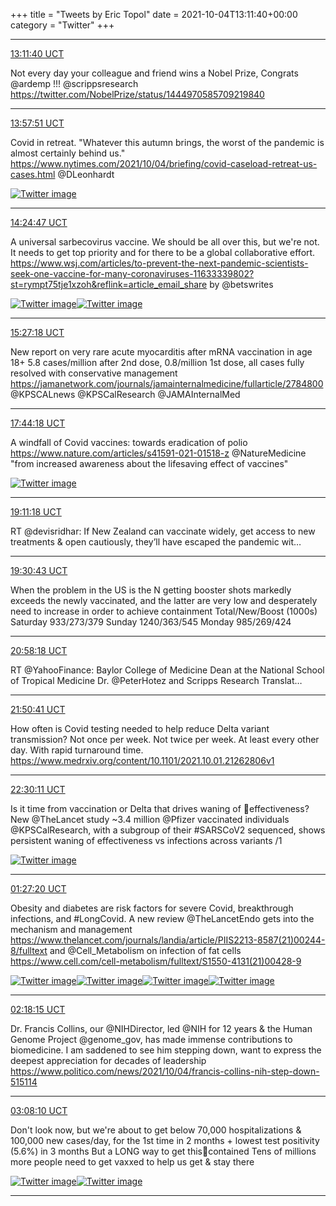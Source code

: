 +++
title = "Tweets by Eric Topol" 
date = 2021-10-04T13:11:40+00:00
category = "Twitter"
+++


---

<a href="https://twitter.com/erictopol/status/1445013753569767425" target="_blank" rel="noreferer">13:11:40 UCT</a>

Not every day your colleague and friend wins a Nobel Prize,
Congrats @ardemp !!! @scrippsresearch https://twitter.com/NobelPrize/status/1444970585709219840



---

<a href="https://twitter.com/erictopol/status/1445025375138975744" target="_blank" rel="noreferer">13:57:51 UCT</a>

Covid in retreat.
"Whatever this autumn brings, the worst of the pandemic is almost certainly behind us."
https://www.nytimes.com/2021/10/04/briefing/covid-caseload-retreat-us-cases.html @DLeonhardt 

<a href="FA3CRhcVIAcWK0E.jpg"  ><img src="FA3CRhcVIAcWK0E.jpg" alt="Twitter image" ></img></a>

---

<a href="https://twitter.com/erictopol/status/1445032152073064450" target="_blank" rel="noreferer">14:24:47 UCT</a>

A universal sarbecovirus vaccine. We should be all over this, but we're not. It needs to get top priority and for there to be a global collaborative effort. https://www.wsj.com/articles/to-prevent-the-next-pandemic-scientists-seek-one-vaccine-for-many-coronaviruses-11633339802?st=rympt75tje1xzoh&reflink=article_email_share by @betswrites 

<a href="FA3H7YAVkAIxyW_.jpg"  ><img src="FA3H7YAVkAIxyW_.jpg" alt="Twitter image" ></img></a><a href="FA3H9PLUYAoI1xb.jpg"  ><img src="FA3H9PLUYAoI1xb.jpg" alt="Twitter image" ></img></a>

---

<a href="https://twitter.com/erictopol/status/1445047888409608192" target="_blank" rel="noreferer">15:27:18 UCT</a>

New report on very rare acute myocarditis after mRNA vaccination in age 18+
5.8 cases/million after 2nd dose, 0.8/million 1st dose, all cases fully resolved with conservative management
https://jamanetwork.com/journals/jamainternalmedicine/fullarticle/2784800 @KPSCALnews @KPSCalResearch @JAMAInternalMed



---

<a href="https://twitter.com/erictopol/status/1445082364556709889" target="_blank" rel="noreferer">17:44:18 UCT</a>

A windfall of Covid vaccines: towards eradication of polio https://www.nature.com/articles/s41591-021-01518-z @NatureMedicine "from increased awareness about the lifesaving effect of vaccines" 

<a href="FA32FeoUcAgr_iH.jpg"  ><img src="FA32FeoUcAgr_iH.jpg" alt="Twitter image" ></img></a>

---

<a href="https://twitter.com/erictopol/status/1445104256604770311" target="_blank" rel="noreferer">19:11:18 UCT</a>

RT @devisridhar: If New Zealand can vaccinate widely, get access to new treatments &amp; open cautiously, they’ll have escaped the pandemic wit…



---

<a href="https://twitter.com/erictopol/status/1445109143476445184" target="_blank" rel="noreferer">19:30:43 UCT</a>

When the problem in the US is the N getting booster shots markedly exceeds the newly vaccinated, and the latter are very low and desperately need to increase in order to achieve containment
Total/New/Boost (1000s)
Saturday 933/273/379
Sunday  1240/363/545
Monday  985/269/424



---

<a href="https://twitter.com/erictopol/status/1445131183956709380" target="_blank" rel="noreferer">20:58:18 UCT</a>

RT @YahooFinance: Baylor College of Medicine Dean at the National School of Tropical Medicine Dr. @PeterHotez and Scripps Research Translat…



---

<a href="https://twitter.com/erictopol/status/1445144366159331328" target="_blank" rel="noreferer">21:50:41 UCT</a>

How often is Covid testing needed to help reduce Delta variant transmission?
Not once per week. Not twice per week.
At least every other day.
With rapid turnaround time.
https://www.medrxiv.org/content/10.1101/2021.10.01.21262806v1



---

<a href="https://twitter.com/erictopol/status/1445154310208122888" target="_blank" rel="noreferer">22:30:11 UCT</a>

Is it time from vaccination or Delta that drives waning of 💉effectiveness?
New @TheLancet study ~3.4 million @Pfizer vaccinated individuals @KPSCalResearch, with a subgroup of their #SARSCoV2 sequenced, shows persistent waning of effectiveness vs infections across variants /1 

<a href="FA4yjajVQAA5mEm.jpg"  ><img src="FA4yjajVQAA5mEm.jpg" alt="Twitter image" ></img></a>

---

<a href="https://twitter.com/erictopol/status/1445198888365740035" target="_blank" rel="noreferer">01:27:20 UCT</a>

Obesity and diabetes are risk factors for severe Covid, breakthrough infections, and #LongCovid. A new review  @TheLancetEndo gets into the mechanism and management https://www.thelancet.com/journals/landia/article/PIIS2213-8587(21)00244-8/fulltext
and @Cell_Metabolism on infection of fat cells https://www.cell.com/cell-metabolism/fulltext/S1550-4131(21)00428-9 

<a href="FA5gT7EVkAEwTAH.jpg"  ><img src="FA5gT7EVkAEwTAH.jpg" alt="Twitter image" ></img></a><a href="FA5gVzTUcAcl8wH.jpg"  ><img src="FA5gVzTUcAcl8wH.jpg" alt="Twitter image" ></img></a><a href="FA5gX7GVgAElBV0.jpg"  ><img src="FA5gX7GVgAElBV0.jpg" alt="Twitter image" ></img></a><a href="FA5gZmHVIAAOO6u.jpg"  ><img src="FA5gZmHVIAAOO6u.jpg" alt="Twitter image" ></img></a>

---

<a href="https://twitter.com/erictopol/status/1445211701398233089" target="_blank" rel="noreferer">02:18:15 UCT</a>

Dr. Francis Collins, our @NIHDirector, led @NIH for 12 years &amp; the Human Genome Project @genome_gov, has made immense contributions to biomedicine. I am saddened to see him stepping down, want to express the deepest appreciation for decades of leadership
https://www.politico.com/news/2021/10/04/francis-collins-nih-step-down-515114



---

<a href="https://twitter.com/erictopol/status/1445224263884046338" target="_blank" rel="noreferer">03:08:10 UCT</a>

Don't look now, but we're about to get below 70,000 hospitalizations &amp; 100,000 new cases/day, for the 1st time in 2 months + lowest test positivity (5.6%) in 3 months
But a LONG way to get this🦠contained
Tens of millions more people need to get vaxxed to help us get &amp; stay there 

<a href="FA52ht4VQAIhF7L.jpg"  ><img src="FA52ht4VQAIhF7L.jpg" alt="Twitter image" ></img></a><a href="FA52jWQVcAUbAa1.jpg"  ><img src="FA52jWQVcAUbAa1.jpg" alt="Twitter image" ></img></a>

---
